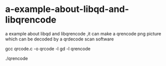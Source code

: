 a-example-about-libqd-and-libqrencode
=====================================

a example about libqd and libqrencode ,it can make a qrencode png picture which can be decoded by a qrdecode scan software 

gcc qrcode.c -o qrcode -l gd -l qrencode 

./qrencode

